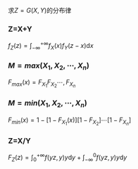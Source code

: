 求$Z=G(X,Y)$的分布律

### Z=X+Y

$f_Z(z)=\int^{+\infty}_{-\infty} f_X(x)f_Y(z-x)\mathrm dx$

### $M=max(X_1,X_2,\cdots,X_n)$

$F_{max}(x)=F_{X_1}F_{X_2}\cdots,F_{X_n}$

### $M=min(X_1,X_2,\cdots,X_n)$


$F_{min}(x)=1-[1-F_{X_1}(x)][1-F_{X_2}]\cdots[1-F_{X_n}]$

### Z=X/Y

$F_Z(z)=\int_0^{+\infty}f(yz,y)y\mathrm dy+\int_{-\infty}^0f(yz,y)y\mathrm dy$



